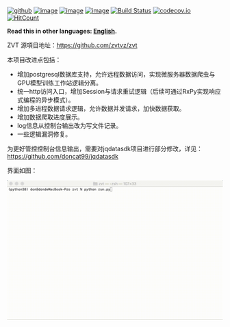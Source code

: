 [![github](https://img.shields.io/github/stars/zvtvz/zvt.svg)](https://github.com/zvtvz/zvt)
[![image](https://img.shields.io/pypi/v/zvt.svg)](https://pypi.org/project/zvt/)
[![image](https://img.shields.io/pypi/l/zvt.svg)](https://pypi.org/project/zvt/)
[![image](https://img.shields.io/pypi/pyversions/zvt.svg)](https://pypi.org/project/zvt/)
[![Build Status](https://api.travis-ci.org/zvtvz/zvt.svg?branch=master)](https://travis-ci.org/zvtvz/zvt)
[![codecov.io](https://codecov.io/github/zvtvz/zvt/coverage.svg?branch=master)](https://codecov.io/github/zvtvz/zvt)
[![HitCount](http://hits.dwyl.io/zvtvz/zvt.svg)](http://hits.dwyl.io/zvtvz/zvt)

**Read this in other languages: [English](README-en.md).**  

ZVT 源項目地址：https://github.com/zvtvz/zvt

本项目改进点包括：
* 增加postgresql数据库支持，允许远程数据访问，实现微服务器数据爬虫与GPU模型训练工作站逻辑分离。
* 统一http访问入口，增加Session与请求重试逻辑（后续可通过RxPy实现响应式编程的异步模式）。
* 增加多进程数据请求逻辑，允许数据并发请求，加快数据获取。
* 增加数据爬取进度展示。
* log信息从控制台输出改为写文件记录。
* 一些逻辑漏洞修复。

为更好管控控制台信息输出，需要对jqdatasdk项目进行部分修改，详见：https://github.com/doncat99/jqdatasdk

界面如图：
<p align="center"><img src='./docs/imgs/screen-cut.gif'/></p>


